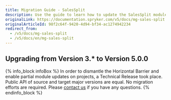 ```yaml
---
title: Migration Guide - SalesSplit
description: Use the guide to learn how to update the SalesSplit module.
originalLink: https://documentation.spryker.com/v5/docs/mg-sales-split
originalArticleId: 98f2c64f-9420-4d94-bf34-ac1274942234
redirect_from:
  - /v5/docs/mg-sales-split
  - /v5/docs/en/mg-sales-split
---
```


## Upgrading from Version 3.* to Version 5.0.0

{% info_block infoBox %}
In order to dismantle the Horizontal Barrier and enable partial module updates on projects, a Technical Release took place. Public API of source and target major versions are equal. No migration efforts are required. Please [contact us](https://spryker.com/en/support/) if you have any questions.
{% endinfo_block %}
